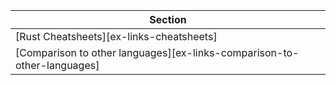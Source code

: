| Section |
|--------|
| [Rust Cheatsheets][ex-links-cheatsheets] |
| [Comparison to other languages][ex-links-comparison-to-other-languages] |
